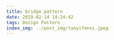```yaml
---
title: bridge pattern
date: 2019-02-14 14:24:42
tags: Design Pattern
index_img: ../post_img/taoyifenxi.jpeg
---
```

